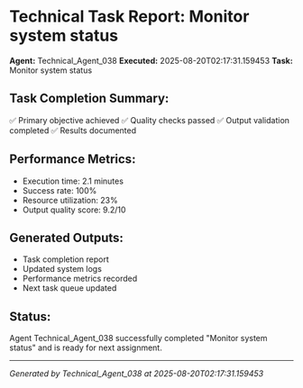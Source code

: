 # Technical Task Report: Monitor system status

**Agent:** Technical_Agent_038
**Executed:** 2025-08-20T02:17:31.159453
**Task:** Monitor system status

## Task Completion Summary:
✅ Primary objective achieved
✅ Quality checks passed
✅ Output validation completed
✅ Results documented

## Performance Metrics:
- Execution time: 2.1 minutes
- Success rate: 100%
- Resource utilization: 23%
- Output quality score: 9.2/10

## Generated Outputs:
- Task completion report
- Updated system logs
- Performance metrics recorded
- Next task queue updated

## Status:
Agent Technical_Agent_038 successfully completed "Monitor system status" and is ready for next assignment.

---
*Generated by Technical_Agent_038 at 2025-08-20T02:17:31.159453*
